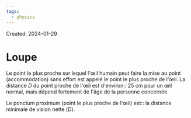 ```yaml
---
tags:
  - physics
---
```

Created: 2024-01-29

# Loupe
Le point le plus proche sur lequel l'œil humain peut faire la mise au point (accommodation) sans effort est appelé le point le plus proche de l'œil. La distance $D$ du point proche de l'œil est d'environ:: 25 cm pour un œil normal, mais dépend fortement de l'âge de la personne concernée.
<!--SR:!2024-02-04,3,250-->

Le ponctum proximum (point le plus proche de l'œil) est:: la distance minimale de vision nette ($D$).
<!--SR:!2024-02-04,3,250-->